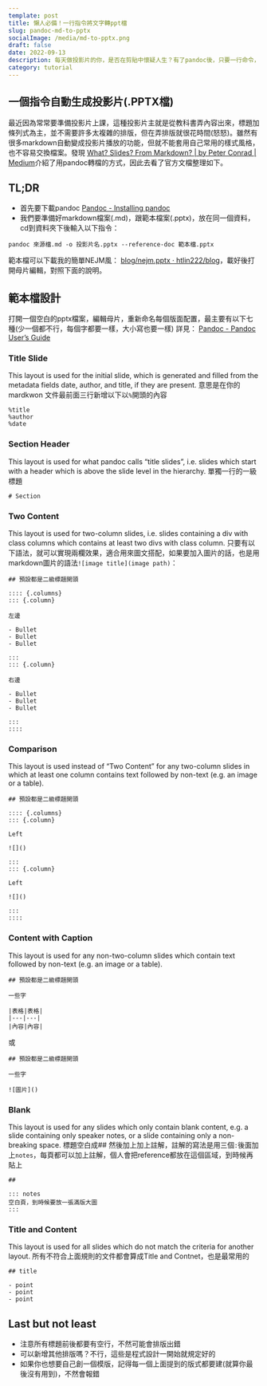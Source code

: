 ```yaml
---
template: post
title: 懶人必備！一行指令將文字轉ppt檔
slug: pandoc-md-to-pptx
socialImage: /media/md-to-pptx.png
draft: false
date: 2022-09-13
description: 每天做投影片的你，是否在剪貼中懷疑人生？有了pandoc後，只要一行命令，就可以將markdown文件轉成pptx格式，帥！
category: tutorial
---
```


## 一個指令自動生成投影片(.PPTX檔)
最近因為常常要準備投影片上課，這種投影片主就是從教科書弄內容出來，標題加條列式為主，並不需要許多太複雜的排版，但在弄排版就很花時間(怒怒)。雖然有很多markdown自動變成投影片播放的功能，但就不能套用自己常用的樣式風格，也不容易交換檔案。發現 [What? Slides? From Markdown? | by Peter Conrad | Medium](https://stymied.medium.com/what-slides-from-markdown-5239ed31e7ac)介紹了用pandoc轉檔的方式，因此去看了官方文檔整理如下。

## TL;DR

* 首先要下載pandoc [Pandoc - Installing pandoc](https://pandoc.org/installing.html)
* 我們要準備好markdown檔案(.md)，跟範本檔案(.pptx)，放在同一個資料，cd到資料夾下後輸入以下指令：

```shell=
pandoc 來源檔.md -o 投影片名.pptx --reference-doc 範本檔.pptx
```

範本檔可以下載我的簡單NEJM風： [blog/nejm.pptx · htlin222/blog](https://github.com/htlin222/blog/blob/master/static/media/nejm.pptx)，載好後打開母片編輯，對照下面的說明。


## 範本檔設計

打開一個空白的pptx檔案，編輯母片，重新命名每個版面配置，最主要有以下七種(少一個都不行，每個字都要一樣，大小寫也要一樣)
詳見： [Pandoc - Pandoc User’s Guide](https://pandoc.org/MANUAL.html)

### Title Slide

This layout is used for the initial slide, which is generated and filled from the metadata fields date, author, and title, if they are present.
意思是在你的mardkwon 文件最前面三行新增以下以`%`開頭的內容

```
%title
%author
%date
```

### Section Header

This layout is used for what pandoc calls “title slides”, i.e. slides which start with a header which is above the slide level in the hierarchy.
單獨一行的一級標題

```
# Section
```

### Two Content

This layout is used for two-column slides, i.e. slides containing a div with class columns which contains at least two divs with class column.
只要有以下語法，就可以實現兩欄效果，適合用來圖文搭配，如果要加入圖片的話，也是用markdown圖片的語法`![image title](image path)`：

```
## 預設都是二級標題開頭

:::: {.columns}
::: {.column}

左邊

- Bullet
- Bullet
- Bullet

:::
::: {.column}

右邊

- Bullet
- Bullet
- Bullet

:::
::::

```

### Comparison

This layout is used instead of “Two Content” for any two-column slides in which at least one column contains text followed by non-text (e.g. an image or a table).

```
## 預設都是二級標題開頭

:::: {.columns}
::: {.column}

Left

![]()

:::
::: {.column}

Left

![]()

:::
::::

```

### Content with Caption

This layout is used for any non-two-column slides which contain text followed by non-text (e.g. an image or a table).

```
## 預設都是二級標題開頭

一些字

|表格|表格|
|---|---|
|內容|內容|
```

或

```
## 預設都是二級標題開頭

一些字

![圖片]()

```

### Blank
This layout is used for any slides which only contain blank content, e.g. a slide containing only speaker notes, or a slide containing only a non-breaking space.
標題空白成## 然後加上加上註解，註解的寫法是用三個`:`後面加上`notes`，每頁都可以加上註解，個人會把reference都放在這個區域，到時候再貼上

```
##

::: notes
空白頁，到時候要放一張滿版大圖
:::
```

### Title and Content

This layout is used for all slides which do not match the criteria for another layout.
所有不符合上面規則的文件都會算成Title and Contnet，也是最常用的

```
## title

- point
- point
- point

```

## Last but not least

* 注意所有標題前後都要有空行，不然可能會排版出錯
* 可以新增其他排版嗎？不行，這些是程式設計一開始就規定好的
* 如果你也想要自己創一個模版，記得每一個上面提到的版式都要建(就算你最後沒有用到)，不然會報錯

